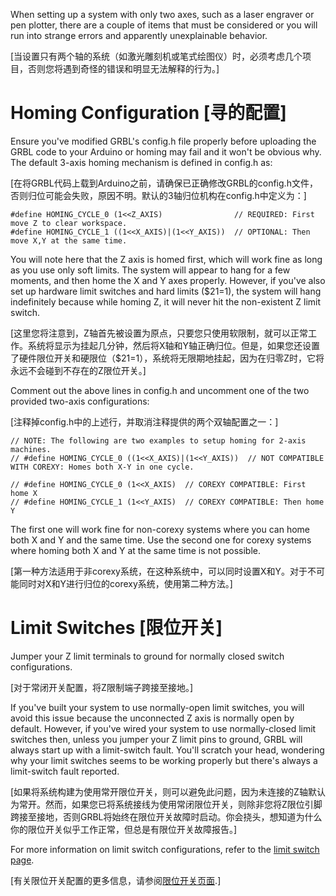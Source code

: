When setting up a system with only two axes, such as a laser engraver or pen plotter, there are a couple of items that must be considered or you will run into strange errors and apparently unexplainable behavior.

\[当设置只有两个轴的系统（如激光雕刻机或笔式绘图仪）时，必须考虑几个项目，否则您将遇到奇怪的错误和明显无法解释的行为。\]

# Homing Configuration \[寻的配置\]

Ensure you've modified GRBL's config.h file properly before uploading the GRBL code to your Arduino or homing may fail and it won't be obvious why. The default 3-axis homing mechanism is defined in config.h as:

\[在将GRBL代码上载到Arduino之前，请确保已正确修改GRBL的config.h文件，否则归位可能会失败，原因不明。默认的3轴归位机构在config.h中定义为：\]

```
#define HOMING_CYCLE_0 (1<<Z_AXIS)                // REQUIRED: First move Z to clear workspace.
#define HOMING_CYCLE_1 ((1<<X_AXIS)|(1<<Y_AXIS))  // OPTIONAL: Then move X,Y at the same time.
```

You will note here that the Z axis is homed first, which will work fine as long as you use only soft limits. The system will appear to hang for a few moments, and then home the X and Y axes properly. However, if you've also set up hardware limit switches and hard limits ($21=1), the system will hang indefinitely because while homing Z, it will never hit the non-existent Z limit switch. 

\[这里您将注意到，Z轴首先被设置为原点，只要您只使用软限制，就可以正常工作。系统将显示为挂起几分钟，然后将X轴和Y轴正确归位。但是，如果您还设置了硬件限位开关和硬限位（$21=1），系统将无限期地挂起，因为在归零Z时，它将永远不会碰到不存在的Z限位开关。\]

Comment out the above lines in config.h and uncomment one of the two provided two-axis configurations:

\[注释掉config.h中的上述行，并取消注释提供的两个双轴配置之一：\]

```
// NOTE: The following are two examples to setup homing for 2-axis machines.
// #define HOMING_CYCLE_0 ((1<<X_AXIS)|(1<<Y_AXIS))  // NOT COMPATIBLE WITH COREXY: Homes both X-Y in one cycle. 

// #define HOMING_CYCLE_0 (1<<X_AXIS)  // COREXY COMPATIBLE: First home X
// #define HOMING_CYCLE_1 (1<<Y_AXIS)  // COREXY COMPATIBLE: Then home Y
```

The first one will work fine for non-corexy systems where you can home both X and Y and the same time. Use the second one for corexy systems where homing both X and Y at the same time is not possible.

\[第一种方法适用于非corexy系统，在这种系统中，可以同时设置X和Y。对于不可能同时对X和Y进行归位的corexy系统，使用第二种方法。\]

# Limit Switches \[限位开关\]

Jumper your Z limit terminals to ground for normally closed switch configurations.

\[对于常闭开关配置，将Z限制端子跨接至接地。\]

If you've built your system to use normally-open limit switches, you will avoid this issue because the unconnected Z axis is normally open by default. However, if you've wired your system to use normally-closed limit switches then, unless you jumper your Z limit pins to ground, GRBL will always start up with a limit-switch fault. You'll scratch your head, wondering why your limit switches seems to be working properly but there's always a limit-switch fault reported. 

\[如果将系统构建为使用常开限位开关，则可以避免此问题，因为未连接的Z轴默认为常开。然而，如果您已将系统接线为使用常闭限位开关，则除非您将Z限位引脚跨接至接地，否则GRBL将始终在限位开关故障时启动。你会挠头，想知道为什么你的限位开关似乎工作正常，但总是有限位开关故障报告。\]

For more information on limit switch configurations, refer to the [limit switch page](https://github.com/gnea/grbl/wiki/Wiring-Limit-Switches).

\[有关限位开关配置的更多信息，请参阅[限位开关页面](https://github.com/gnea/grbl/wiki/Wiring-Limit-Switches).\]
